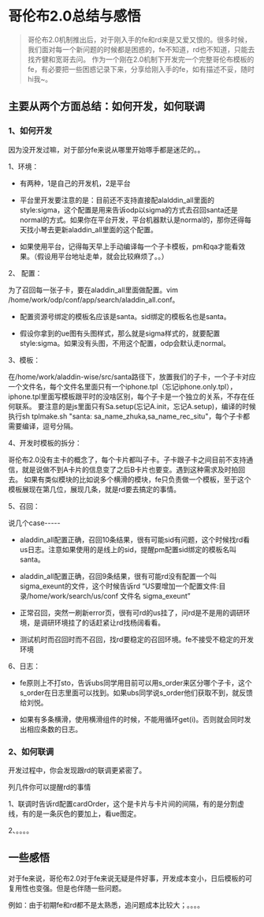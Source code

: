 # 哥伦布2.0总结与感悟

> 哥伦布2.0机制推出后，对于刚入手的fe和rd来是又爱又恨的。很多时候，我们面对每一个新问题的时候都是困惑的，fe不知道，rd也不知道，只能去找齐健和宽哥去问。
作为一个刚在2.0机制下开发完一个完整哥伦布模板的fe，有必要把一些困惑记录下来，分享给刚入手的fe，如有描述不妥，随时hi我~。

## 主要从两个方面总结：如何开发，如何联调

### 1、如何开发

因为没开发过嘛，对于部分fe来说从哪里开始啄手都是迷茫的。。

1、环境：

* 有两种，1是自己的开发机，2是平台

* 平台里开发要注意的是：目前还不支持直接配alalddin_all里面的style:sigma，这个配置是用来告诉odp以sigma的方式去召回santa还是normal的方式。如果你在平台开发，平台机器默认是normal的，那你还得每天找小琴去更新aladdin_all里面的这个配置。

* 如果使用平台，记得每天早上手动编译每一个子卡模板，pm和qa才能看效果。（假设用平台地址走单，就会比较麻烦了。。）

2、 配置：

为了召回每一张子卡，要在aladdin_all里面做配置。vim /home/work/odp/conf/app/search/aladdin_all.conf。

* 配置资源号绑定的模板名应该是santa。sid绑定的模板名也是santa。

* 假设你拿到的ue图有头图样式，那么就是sigma样式的，就要配置style:sigma。如果没有头图，不用这个配置，odp会默认走normal。

3、模板：

在/home/work/aladdin-wise/src/santa路径下，放置我们的子卡，一个子卡对应一个文件名，每个文件名里面只有一个iphone.tpl（忘记iphone.only.tpl），iphone.tpl里面写模板跟平时的没啥区别，每个子卡是一个独立的关系，不存在任何联系。
要注意的是js里面只有Sa.setup(忘记A.init，忘记A.setup)，编译的时候执行sh tplmake.sh "santa: sa_name_zhuka,sa_name_rec_situ"，每个子卡都需要编译，逗号分隔。

4、开发时模板的拆分：

哥伦布2.0没有主卡的概念了，每个卡片都叫子卡。子卡跟子卡之间目前不支持通信，就是说做不到A卡片的信息变了之后B卡片也要变。遇到这种需求及时拍回去。
如果有类似模块的比如说多个横滑的模块，fe只负责做一个模板，至于这个模板展现在第几位，展现几条，就是rd要去搞定的事情。

5、召回：

说几个case-----

* aladdin_all配置正确，召回10条结果，很有可能sid有问题，这个时候找rd看us日志。注意如果使用的是线上的sid，提醒pm配置sid绑定的模板名叫santa。

* aladdin_all配置正确，召回9条结果，很有可能rd没有配置一个叫sigma_exeunt的文件，这个时候告诉rd “US要增加一个配置文件:目录/home/work/search/us/conf 文件名 sigma_exeunt”

* 正常召回，突然一刷新error页，很有可rd的us挂了，问rd是不是用的调研环境，是调研环境挂了的话赶紧让rd找杨阔看看。

* 测试机时而召回时而不召回，找rd要稳定的召回环境。fe不接受不稳定的开发环境

6、日志：

* fe原则上不打sto，告诉ubs同学用目前可以用s_order来区分哪个子卡，这个s_order在日志里面可以找到。如果ubs同学说s_order他们获取不到，就反馈给刘悦。

* 如果有多条横滑，使用横滑组件的时候，不能用循环get(i)。否则就会同时发出相应条数的日志。

### 2、如何联调

开发过程中，你会发现跟rd的联调更紧密了。

列几件你可以提醒rd的事情

1、联调时告诉rd配置cardOrder，这个是卡片与卡片间的间隔，有的是分割虚线，有的是一条灰色的要加上，看ue图定。

2、。。。。

## 一些感悟

对于fe来说，哥伦布2.0对于fe来说无疑是件好事，开发成本变小，日后模板的可复用性也变强。但是也伴随一些问题。

例如：由于初期fe和rd都不是太熟悉，追问题成本比较大；。。。。